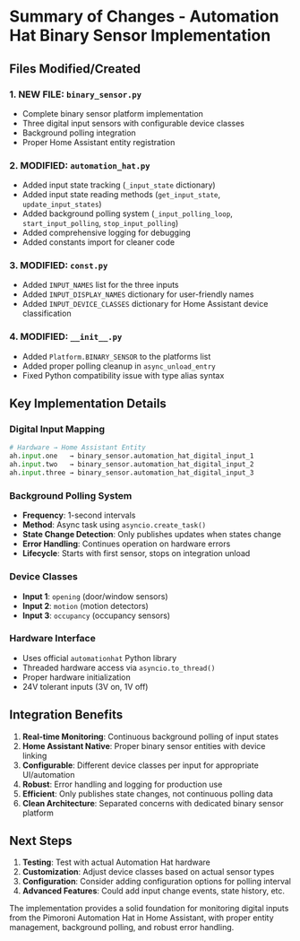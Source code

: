 # Summary of Changes - Automation Hat Binary Sensor Implementation

## Files Modified/Created

### 1. **NEW FILE**: `binary_sensor.py`
- Complete binary sensor platform implementation
- Three digital input sensors with configurable device classes
- Background polling integration
- Proper Home Assistant entity registration

### 2. **MODIFIED**: `automation_hat.py`
- Added input state tracking (`_input_state` dictionary)
- Added input state reading methods (`get_input_state`, `update_input_states`)
- Added background polling system (`_input_polling_loop`, `start_input_polling`, `stop_input_polling`)
- Added comprehensive logging for debugging
- Added constants import for cleaner code

### 3. **MODIFIED**: `const.py`
- Added `INPUT_NAMES` list for the three inputs
- Added `INPUT_DISPLAY_NAMES` dictionary for user-friendly names
- Added `INPUT_DEVICE_CLASSES` dictionary for Home Assistant device classification

### 4. **MODIFIED**: `__init__.py`
- Added `Platform.BINARY_SENSOR` to the platforms list
- Added proper polling cleanup in `async_unload_entry`
- Fixed Python compatibility issue with type alias syntax

## Key Implementation Details

### Digital Input Mapping
```python
# Hardware → Home Assistant Entity
ah.input.one   → binary_sensor.automation_hat_digital_input_1
ah.input.two   → binary_sensor.automation_hat_digital_input_2  
ah.input.three → binary_sensor.automation_hat_digital_input_3
```

### Background Polling System
- **Frequency**: 1-second intervals
- **Method**: Async task using `asyncio.create_task()`
- **State Change Detection**: Only publishes updates when states change
- **Error Handling**: Continues operation on hardware errors
- **Lifecycle**: Starts with first sensor, stops on integration unload

### Device Classes
- **Input 1**: `opening` (door/window sensors)
- **Input 2**: `motion` (motion detectors)
- **Input 3**: `occupancy` (occupancy sensors)

### Hardware Interface
- Uses official `automationhat` Python library
- Threaded hardware access via `asyncio.to_thread()`
- Proper hardware initialization
- 24V tolerant inputs (3V on, 1V off)

## Integration Benefits

1. **Real-time Monitoring**: Continuous background polling of input states
2. **Home Assistant Native**: Proper binary sensor entities with device linking
3. **Configurable**: Different device classes per input for appropriate UI/automation
4. **Robust**: Error handling and logging for production use
5. **Efficient**: Only publishes state changes, not continuous polling data
6. **Clean Architecture**: Separated concerns with dedicated binary sensor platform

## Next Steps

1. **Testing**: Test with actual Automation Hat hardware
2. **Customization**: Adjust device classes based on actual sensor types
3. **Configuration**: Consider adding configuration options for polling interval
4. **Advanced Features**: Could add input change events, state history, etc.

The implementation provides a solid foundation for monitoring digital inputs from the Pimoroni Automation Hat in Home Assistant, with proper entity management, background polling, and robust error handling.
